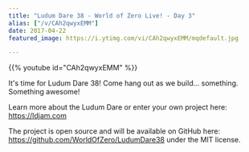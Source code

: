 ```yaml
---
title: "Ludum Dare 38 - World of Zero Live! - Day 3"
alias: ["/v/CAh2qwyxEMM"]
date: 2017-04-22
featured_image: https://i.ytimg.com/vi/CAh2qwyxEMM/mqdefault.jpg

---
```


{{% youtube id="CAh2qwyxEMM" %}}

It's time for Ludum Dare 38! Come hang out as we build... something. Something awesome!

Learn more about the Ludum Dare or enter your own project here: https://ldjam.com

The project is open source and will be available on GitHub here: https://github.com/WorldOfZero/LudumDare38 under the MIT license.